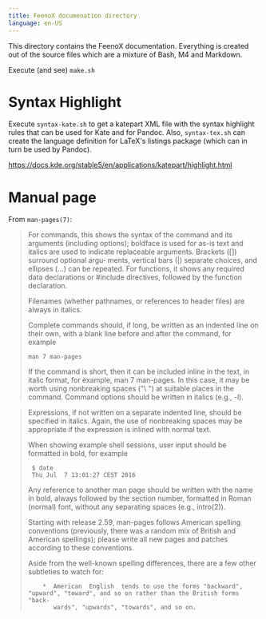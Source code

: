 ```yaml
---
title: FeenoX documenation directory
language: en-US
---
```


This directory contains the FeenoX documentation.
Everything is created out of the source files which are a mixture of Bash, M4 and Markdown.

Execute (and see) `make.sh`

# Syntax Highlight

Execute `syntax-kate.sh` to get a katepart XML file with the syntax highlight rules that can be used for Kate and for Pandoc. Also, `syntax-tex.sh` can create the language definition for LaTeX's listings package (which can in turn be used by Pandoc).


<https://docs.kde.org/stable5/en/applications/katepart/highlight.html>

# Manual page

From `man-pages(7)`:

 > For  commands,  this  shows the syntax of the command and its arguments (including options); boldface is used
 > for as-is text and italics are used to indicate replaceable arguments.  Brackets ([]) surround optional argu‐
 > ments,  vertical  bars (|) separate choices, and ellipses (...) can be repeated.  For functions, it shows any
 > required data declarations or #include directives, followed by the function declaration.
 >
 > Filenames (whether pathnames, or references to header files) are always in italics.
 >
 > Complete commands should, if long, be written as an indented line on their own, with a blank line before and after the command, for example
 >
 >     man 7 man-pages
 >
 > If  the  command  is short, then it can be included inline in the text, in italic format, for example, man 7 man-pages.  In
 > this case, it may be worth using nonbreaking spaces ("\ ") at suitable places in the command.  Command  options  should  be
 > written in italics (e.g., -l).
 
 > Expressions,  if  not  written  on a separate indented line, should be specified in italics.  Again, the use of nonbreaking
 >  spaces may be appropriate if the expression is inlined with normal text.
 >
 >  When showing example shell sessions, user input should be formatted in bold, for example
 >
 >      $ date
 >      Thu Jul  7 13:01:27 CEST 2016
 >
 >  Any reference to another man page should be written with the name in bold, always followed by the section number, formatted
 >  in Roman (normal) font, without any separating spaces (e.g., intro(2)).
 >
 >  Starting with release 2.59, man-pages follows American spelling conventions (previously, there was a random mix of  British
 >  and American spellings); please write all new pages and patches according to these conventions.
 >
 >   Aside from the well-known spelling differences, there are a few other subtleties to watch for:
 >
 >         *  American  English  tends to use the forms "backward", "upward", "toward", and so on rather than the British forms "back‐
 >            wards", "upwards", "towards", and so on.
